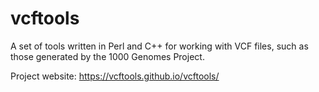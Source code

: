 # vcftools
A set of tools written in Perl and C++ for working with VCF files, such as those generated by the 1000 Genomes Project.

Project website: https://vcftools.github.io/vcftools/

